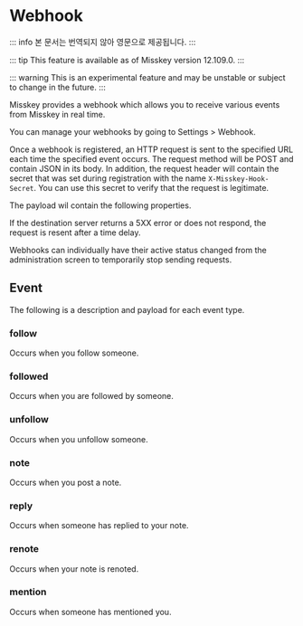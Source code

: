 # Webhook
::: info
본 문서는 번역되지 않아 영문으로 제공됩니다.
:::

::: tip
This feature is available as of Misskey version 12.109.0.
:::

::: warning
This is an experimental feature and may be unstable or subject to change in the future.
:::

Misskey provides a webhook which allows you to receive various events from Misskey in real time.

You can manage your webhooks by going to Settings > Webhook.

Once a webhook is registered, an HTTP request is sent to the specified URL each time the specified event occurs. The request method will be POST and contain JSON in its body.
In addition, the request header will contain the secret that was set during registration with the name `X-Misskey-Hook-Secret`. You can use this secret to verify that the request is legitimate.

The payload wil contain the following properties.

<MkSchemaViewerItemObject :schema="{
	type: 'object',
	properties: {
		hookId: {
			type: 'string',
			description: 'Webhook ID',
		},
		userId: {
			type: 'string',
			description: 'User ID of webhook creator',
		},
		eventId: {
			type: 'string',
			description: 'Event ID',
		},
		createdAt: {
			type: 'integer',
			description: 'Date and time of event occurrence (UNIX time, ms)',
		},
		type: {
			type: 'string',
			description: 'Event type',
		},
		body: {
			type: 'object',
			description: 'Event payload',
		},
	}
}"/>

If the destination server returns a 5XX error or does not respond, the request is resent after a time delay.

Webhooks can individually have their active status changed from the administration screen to temporarily stop sending requests.

## Event
The following is a description and payload for each event type.

### follow
Occurs when you follow someone.

<MkSchemaViewerItemObject :schema="{
	type: 'object',
	properties: {
		user: {
			$ref: 'misskey://User',
			description: 'User that is followed',
		},
	}
}"/>

### followed
Occurs when you are followed by someone.

<MkSchemaViewerItemObject :schema="{
	type: 'object',
	properties: {
		user: {
			$ref: 'misskey://User',
			description: 'User that is following you',
		},
	}
}"/>

### unfollow
Occurs when you unfollow someone.

<MkSchemaViewerItemObject :schema="{
	type: 'object',
	properties: {
		user: {
			$ref: 'misskey://User',
			description: 'The user being unfollowed',
		},
	}
}"/>

### note
Occurs when you post a note.

<MkSchemaViewerItemObject :schema="{
	type: 'object',
	properties: {
		note: {
			$ref: 'misskey://Note',
			description: 'The composed note',
		},
	}
}"/>

### reply
Occurs when someone has replied to your note.

<MkSchemaViewerItemObject :schema="{
	type: 'object',
	properties: {
		note: {
			$ref: 'misskey://Note',
			description: 'The reply',
		},
	}
}"/>

### renote
Occurs when your note is renoted.

<MkSchemaViewerItemObject :schema="{
	type: 'object',
	properties: {
		note: {
			$ref: 'misskey://Note',
			description: 'Renote',
		},
	}
}"/>

### mention
Occurs when someone has mentioned you.

<MkSchemaViewerItemObject :schema="{
	type: 'object',
	properties: {
		note: {
			$ref: 'misskey://Note',
			description: 'The note that contains the mention',
		},
	}
}"/>
